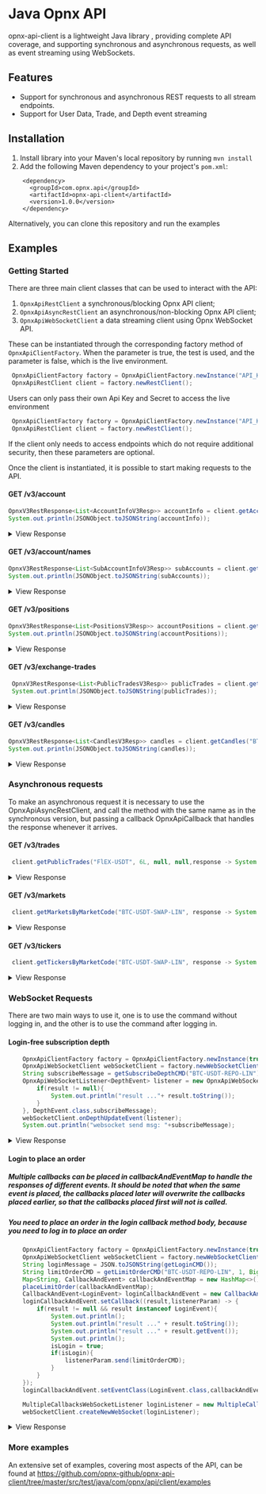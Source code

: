 # Java Opnx API

opnx-api-client is a lightweight Java library , providing complete API coverage, and supporting synchronous and asynchronous requests, as well as event streaming using WebSockets.

## Features
* Support for synchronous and asynchronous REST requests to all stream endpoints.
* Support for User Data, Trade, and Depth event streaming 

## Installation
1. Install library into your Maven's local repository by running `mvn install`
2. Add the following Maven dependency to your project's `pom.xml`:
```
    <dependency>
      <groupId>com.opnx.api</groupId>
      <artifactId>opnx-api-client</artifactId>
      <version>1.0.0</version>
    </dependency>
```

Alternatively, you can clone this repository and run the examples 

## Examples

### Getting Started

There are three main client classes that can be used to interact with the API:

1. `OpnxApiRestClient`  a synchronous/blocking Opnx API client;
2. `OpnxApiAsyncRestClient` an asynchronous/non-blocking Opnx API client;
3. `OpnxApiWebSocketClient`  a data streaming client using Opnx WebSocket API.

These can be instantiated through the corresponding factory method of `OpnxApiClientFactory`.
When the parameter is true, the test is used, and the parameter is false, which is the live environment.
```java
 OpnxApiClientFactory factory = OpnxApiClientFactory.newInstance("API_KEY", "API_KEY_SECRET",true);
 OpnxApiRestClient client = factory.newRestClient();
```

Users can only pass their own Api Key and Secret to access the live environment
```java
 OpnxApiClientFactory factory = OpnxApiClientFactory.newInstance("API_KEY", "API_KEY_SECRET");
 OpnxApiRestClient client = factory.newRestClient();
```

If the client only needs to access endpoints which do not require additional security, then these parameters are optional.

Once the client is instantiated, it is possible to start making requests to the API.


#### GET /v3/account
```java
OpnxV3RestResponse<List<AccountInfoV3Resp>> accountInfo = client.getAccountInfo(Arrays.asList("13670979-1621913298587", "PERMISSIONLESS_165"));
System.out.println(JSONObject.toJSONString(accountInfo));
```
<details>
 <summary>View Response</summary>
 
```java
{
    "success": true,
    "data": [
        {
            "accountId": "21213",
            "name": "main",
            "accountType": "LINEAR",
            "balances": [
                {
                    "asset": "BTC",
                    "total": "2.823",
                    "available": "2.823",
                    "reserved": "0",
                    "lastUpdatedAt": "1593627415234"
                },
                {
                    "asset": "FLEX",
                    "total": "1585.890",
                    "available": "325.890",
                    "reserved": "1260",
                    "lastUpdatedAt": "1593627415123"
                }
            ],
            "positions": [
                {
                    "marketCode": "FLEX-USDT-SWAP-PER", 
                    "baseAsset": "FLEX", 
                    "counterAsset": "USDT", 
                    "position": "11411.1", 
                    "entryPrice": "3.590", 
                    "markPrice": "6.360", 
                    "positionPnl": "31608.7470", 
                    "estLiquidationPrice": "2.59", 
                    "lastUpdatedAt": "1637876701404",
                    "marginBalance": "45264.03",
                    "maintenanceMargin": "10886.1894",
                    "marginRatio": "0.24",
                    "leverage": "3"
                }
            ],
            "collateral": "1231231",
            "notionalPositionSize": "50000.0",
            "portfolioVarMargin": "500",
            "riskRatio": "20000.0000",
            "maintenanceMargin": "1231",
            "marginRatio": "12.3179",
            "liquidating": false,
            "feeTier": "6",
            "createdAt": "1611665624601"
        }
    ]
}
```
</details>

#### GET /v3/account/names
```java
OpnxV3RestResponse<List<SubAccountInfoV3Resp>> subAccounts = client.getSubAccounts();
System.out.println(JSONObject.toJSONString(subAccounts));
```
<details>
 <summary>View Response</summary>
 
```java
{
    "success": true,
    "data":  [  {
                    "accountId": "21213",
                    "name": "Test 1"
                }, 
                {
                    "accountId": "21214",
                    "name": "Test 2"
              }
          ] 
}
```
</details>


#### GET /v3/positions
```java
OpnxV3RestResponse<List<PositionsV3Resp>> accountPositions = client.getAccountPositions(Arrays.asList("13670979-1621913298587", "test_opnx_api"), "BTC-USDT-SWAP-LIN");
System.out.println(JSONObject.toJSONString(accountPositions));
```
<details>
 <summary>View Response</summary>
 
```java
{
    "data": [
        {
            "accountId": "165",
            "name": "main",
            "positions": [
                {
                    "baseAsset": "BTC",
                    "counterAsset": "USDT",
                    "entryPrice": "22938.97488422",
                    "estLiquidationPrice": "12208536.690",
                    "lastUpdatedAt": "1677024022627",
                    "markPrice": "23571.790",
                    "marketCode": "BTC-USDT-SWAP-LIN",
                    "position": "-1.795000000",
                    "positionPnl": "-1135.90313282510000000"
                }
            ]
        }
    ],
    "success": true
}
```
</details>


#### GET /v3/exchange-trades
```java
 OpnxV3RestResponse<List<PublicTradesV3Resp>> publicTrades = client.getPublicTrades("BTC-USDT-SWAP-LIN", 6L, null, null);
 System.out.println(JSONObject.toJSONString(publicTrades));
```
<details>
 <summary>View Response</summary>
 
```java
{
    "success": true,
    "data": [
        {
            "marketCode": "BTC-USDT-SWAP-LIN",
            "matchPrice": "9600.00000" ,
            "matchQuantity": "0.100000" ,
            "side": "BUY" ,
            "matchType": "TAKER" ,
            "matchedAt": "1662207330439" 
        }
    ]
}
```
</details>


#### GET /v3/candles
```java
OpnxV3RestResponse<List<CandlesV3Resp>> candles = client.getCandles("BTC-USDT-SWAP-LIN", "60s", 10L, null, null);
System.out.println(JSONObject.toJSONString(candles));
```
<details>
 <summary>View Response</summary>
 
```java
{
    "data": [
        {
            "close": "23565.09200000",
            "currencyVolume": "0",
            "high": "23566.45300000",
            "low": "23563.03600000",
            "open": "23563.50900000",
            "openedAt": "1677486180000",
            "volume": "0"
        },
        {
            "close": "23563.40800000",
            "currencyVolume": "0",
            "high": "23568.46400000",
            "low": "23561.99400000",
            "open": "23568.46400000",
            "openedAt": "1677486120000",
            "volume": "0"
        },
        {
            "close": "23568.88200000",
            "currencyVolume": "0",
            "high": "23573.66000000",
            "low": "23568.88200000",
            "open": "23570.14800000",
            "openedAt": "1677486060000",
            "volume": "0"
        },
        {
            "close": "23570.20300000",
            "currencyVolume": "0",
            "high": "23574.24700000",
            "low": "23570.20300000",
            "open": "23572.48200000",
            "openedAt": "1677486000000",
            "volume": "0"
        }
    ],
    "success": true,
    "timeframe": "60s"
}
```
</details>


### Asynchronous requests
To make an asynchronous request it is necessary to use the OpnxApiAsyncRestClient, and call the method with the same name as in the synchronous version, but passing a callback OpnxApiCallback that handles the response whenever it arrives.

#### GET /v3/trades
```java
 client.getPublicTrades("FlEX-USDT", 6L, null, null,response -> System.out.println(JSONObject.toJSONString(response)));
```
<details>
 <summary>View Response</summary>
 
```java
{
    "success": true,
    "data": [
                {
                    "orderId": "160067484555913076",
                    "clientOrderId": "123",
                    "matchId": "160067484555913077",
                    "marketCode": "FLEX-USDT",
                    "side": "SELL",
                    "matchedQuantity": "0.1",
                    "matchPrice": "0.065",
                    "total": "0.0065",  
                    "leg1Price'": "0.0065",         
                    "leg2Price": "0.0065",          
                    "orderMatchType": "TAKER",
                    "feeAsset": "FLEX",
                    "fee":"0.0096",
                    "source": "10",
                    "matchedAt": "1595514663626"

               }
            ]
}
```
</details>


#### GET /v3/markets
```java
 client.getMarketsByMarketCode("BTC-USDT-SWAP-LIN", response -> System.out.println(JSONObject.toJSONString(response)));
```
<details>
 <summary>View Response</summary>
 
```java
{
    "data": [
        {
            "base": "BTC",
            "counter": "USDT",
            "indexPrice": "23385.460",
            "lastUpdatedAt": "1677485772175",
            "listedAt": "1608621449015",
            "lowerPriceBound": "11784.567",
            "markPrice": "23569.135",
            "marketCode": "BTC-USDT-SWAP-LIN",
            "minSize": "0.001",
            "name": "BTC/USDT Perp",
            "referencePair": "BTC/USDT",
            "tickSize": "0.001",
            "type": "FUTURE",
            "upperPriceBound": "35078.190"
        }
    ],
    "success": true
}
```
</details>


#### GET /v3/tickers
```java
 client.getTickersByMarketCode("BTC-USDT-SWAP-LIN", response -> System.out.println(JSONObject.toJSONString(response)));
```
<details>
 <summary>View Response</summary>
 
```java
{
    "data": [
        {
            "currencyVolume24h": "0",
            "high24h": "23680.460",
            "lastTradedPrice": "23644.95",
            "lastTradedQuantity": "0.001",
            "lastUpdatedAt": "1677485905039",
            "low24h": "23140.760",
            "markPrice": "23569.916",
            "marketCode": "BTC-USDT-SWAP-LIN",
            "open24h": "23160.130",
            "openInterest": "0",
            "volume24h": "0"
        }
    ],
    "success": true
}
```
</details>


### WebSocket Requests
There are two main ways to use it, one is to use the command without logging in, and the other is to use the command after logging in.

#### Login-free subscription depth
```java
    OpnxApiClientFactory factory = OpnxApiClientFactory.newInstance(true,true);
    OpnxApiWebSocketClient webSocketClient = factory.newWebSocketClient();
    String subscribeMessage = getSubscribeDepthCMD("BTC-USDT-REPO-LIN");
    OpnxApiWebSocketListener<DepthEvent> listener = new OpnxApiWebSocketListener<>((result,listenerParam) -> {
        if(result != null){
            System.out.println("result ..."+ result.toString());
        }
    }, DepthEvent.class,subscribeMessage);
    webSocketClient.onDepthUpdateEvent(listener);
    System.out.println("websocket send msg: "+subscribeMessage);
```
<details>
 <summary>View Response</summary>

```java
{
    "table": "depth",
    "data": {
        "seqNum": 2166539633781384,
        "asks": [
            [
                19024.0,
                1.0
            ],
            [
                19205.0,
                4.207
            ],
            [
                19395.0,
                8.414
            ]
        ],
        "bids": [
            [
                18986.0,
                1.0
            ],
            [
                18824.0,
                4.207
            ],
            [
                18634.0,
                8.414
            ]
        ],
        "checksum": 3475315026,
        "marketCode": "BTC-USDT-SWAP-LIN",
        "timestamp": 1665454814328
    },
    "action": "partial"
}
```
</details>


#### Login to place an order
##### Multiple callbacks can be placed in callbackAndEventMap to handle the responses of different events. It should be noted that when the same event is placed, the callbacks placed later will overwrite the callbacks placed earlier, so that the callbacks placed first will not is called.
##### You need to place an order in the login callback method body, because you need to log in to place an order
```java
    OpnxApiClientFactory factory = OpnxApiClientFactory.newInstance(true,true);
    OpnxApiWebSocketClient webSocketClient = factory.newWebSocketClient();
    String loginMessage = JSON.toJSONString(getLoginCMD());
    String limitOrderCMD = getLimitOrderCMD("BTC-USDT-REPO-LIN", 1, BigDecimal.ONE, OrderSide.BUY.name());
    Map<String, CallbackAndEvent> callbackAndEventMap = new HashMap<>();
    placeLimitOrder(callbackAndEventMap);
    CallbackAndEvent<LoginEvent> loginCallbackAndEvent = new CallbackAndEvent();
    loginCallbackAndEvent.setCallback((result,listenerParam) -> {
        if(result != null && result instanceof LoginEvent){
            System.out.println();
            System.out.println("result ..." + result.toString());
            System.out.println("result ..." + result.getEvent());
            System.out.println();
            isLogin = true;
            if(isLogin){
                listenerParam.send(limitOrderCMD);
            }
        }
    });
    loginCallbackAndEvent.setEventClass(LoginEvent.class,callbackAndEventMap);

    MultipleCallbacksWebSocketListener loginListener = new MultipleCallbacksWebSocketListener(callbackAndEventMap,loginMessage);
    webSocketClient.createNewWebSocket(loginListener);
```
<details>
 <summary>View Response</summary>

```java
{
  "event": "placeorder",
  "submitted": True,
  "tag": "123",
  "timestamp": "1592491945248",
  "data": {
            "clientOrderId": 1,
            "marketCode": "BTC-USDT-SWAP-LIN",
            "side": "BUY",
            "orderType": "LIMIT",
            "quantity": "1.5",
            "timeInForce": "GTC",
            "orderId": "1000000700008",
            "price": "9431.48",
            "source": 0
          }
}
```
</details>

### More examples
An extensive set of examples, covering most aspects of the API, can be found at https://github.com/opnx-github/opnx-api-client/tree/master/src/test/java/com/opnx/api/client/examples

